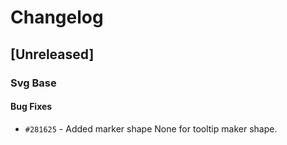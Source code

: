 # Changelog

## [Unreleased]

### Svg Base

#### Bug Fixes

- `#281625` - Added marker shape None for tooltip maker shape.